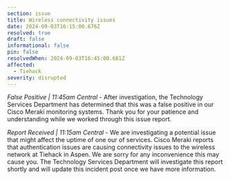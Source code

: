 ```yaml
---
section: issue
title: Wireless connectivity issues
date: 2024-09-03T16:15:00.676Z
resolved: true
draft: false
informational: false
pin: false
resolvedWhen: 2024-09-03T16:45:00.681Z
affected:
  - Tiehack
severity: disrupted
---
```

*False Positive | 11:45am Central* - After investigation, the Technology Services Department has determined that this was a false positive in our Cisco Meraki monitoring systems. Thank you for your patience and understanding while we worked through this issue report.

*Report Received | 11:15am Central* - We are investigating a potential issue that might affect the uptime of one our of services. Cisco Meraki reports that authentication issues are causing connectivity issues to the wireless network at Tiehack in Aspen. We are sorry for any inconvenience this may cause you. The Technology Services Department will investigate this report shortly and will update this incident post once we have more information.